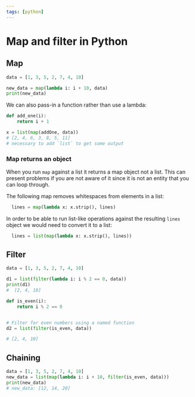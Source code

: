 ```yaml
---
tags: [python]
---
```


# Map and filter in Python

## Map

```py
data = [1, 3, 5, 2, 7, 4, 10]

new_data = map(lambda i: i + 10, data)
print(new_data)
```

We can also pass-in a function rather than use a lambda:

```py
def add_one(i):
    return i + 1

x = list(map(addOne, data))
# [2, 4, 6, 3, 8, 5, 11]
# necessary to add `list` to get some output
```

### Map returns an object

When you run `map` against a list it returns a map object not a list. This can
present problems if you are not aware of it since it is not an entity that you
can loop through.

The following map removes whitespaces from elements in a list:

```py
  lines = map(lambda x: x.strip(), lines)
```

In order to be able to run list-like operations against the resulting `lines`
object we would need to convert it to a list:

```py
  lines = list(map(lambda x: x.strip(), lines))
```

## Filter

```py
data = [1, 3, 5, 2, 7, 4, 10]

d1 = list(filter(lambda i: i % 2 == 0, data))
print(d1)
#  [2, 4, 10]

def is_even(i):
    return i % 2 == 0


# Filter for even numbers using a named function
d2 = list(filter(is_even, data))

# [2, 4, 10]
```

## Chaining

```py
data = [1, 3, 5, 2, 7, 4, 10]
new_data = list(map(lambda i: i + 10, filter(is_even, data)))
print(new_data)
# new_data: [12, 14, 20]
```
